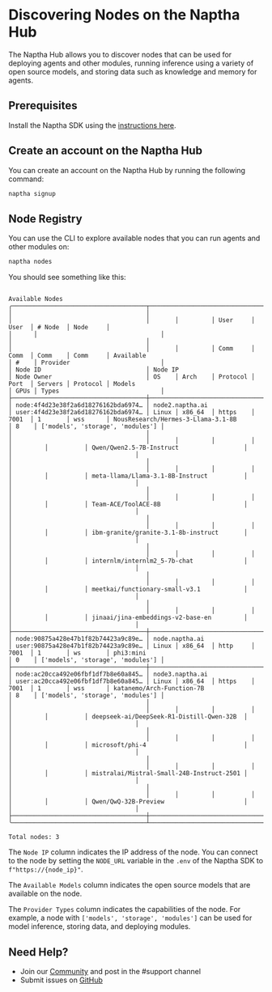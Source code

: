 # Discovering Nodes on the Naptha Hub

The Naptha Hub allows you to discover nodes that can be used for deploying agents and other modules, running inference using a variety of open source models, and storing data such as knowledge and memory for agents.

## Prerequisites

Install the Naptha SDK using the [instructions here](/GettingStarted/InstallSDK).

## Create an account on the Naptha Hub

You can create an account on the Naptha Hub by running the following command:

```bash
naptha signup
```

## Node Registry

You can use the CLI to explore available nodes that you can run agents and other modules on:

```bash
naptha nodes
```

You should see something like this:


```
                                                                                                                         Available Nodes                                                                                                                         
╭─────────────────────────────────────┬───────────────────────────────────┬─────────────────────────────────────┬───────┬─────────┬──────────┬───────┬─────────┬──────────┬───────────────────────────────────────────┬──────┬──────────────────────────────────╮
│                                     │                                   │                                     │       │         │ User     │ User  │ # Node  │ Node     │                                           │      │                                  │
│                                     │                                   │                                     │       │         │ Comm     │ Comm  │ Comm    │ Comm     │ Available                                 │ #    │ Provider                         │
│ Node ID                             │ Node IP                           │ Node Owner                          │ OS    │ Arch    │ Protocol │ Port  │ Servers │ Protocol │ Models                                    │ GPUs │ Types                            │
├─────────────────────────────────────┼───────────────────────────────────┼─────────────────────────────────────┼───────┼─────────┼──────────┼───────┼─────────┼──────────┼───────────────────────────────────────────┼──────┼──────────────────────────────────┤
│ node:4f4d23e38f2a6d18276162bda6974… │ node2.naptha.ai                   │ user:4f4d23e38f2a6d18276162bda6974… │ Linux │ x86_64  │ https    │ 7001  │ 1       │ wss      │ NousResearch/Hermes-3-Llama-3.1-8B        │ 8    │ ['models', 'storage', 'modules'] │
│                                     │                                   │                                     │       │         │          │       │         │          │ Qwen/Qwen2.5-7B-Instruct                  │      │                                  │
│                                     │                                   │                                     │       │         │          │       │         │          │ meta-llama/Llama-3.1-8B-Instruct          │      │                                  │
│                                     │                                   │                                     │       │         │          │       │         │          │ Team-ACE/ToolACE-8B                       │      │                                  │
│                                     │                                   │                                     │       │         │          │       │         │          │ ibm-granite/granite-3.1-8b-instruct       │      │                                  │
│                                     │                                   │                                     │       │         │          │       │         │          │ internlm/internlm2_5-7b-chat              │      │                                  │
│                                     │                                   │                                     │       │         │          │       │         │          │ meetkai/functionary-small-v3.1            │      │                                  │
│                                     │                                   │                                     │       │         │          │       │         │          │ jinaai/jina-embeddings-v2-base-en         │      │                                  │
├─────────────────────────────────────┼───────────────────────────────────┼─────────────────────────────────────┼───────┼─────────┼──────────┼───────┼─────────┼──────────┼───────────────────────────────────────────┼──────┼──────────────────────────────────┤
│ node:90875a428e47b1f82b74423a9c89e… │ node.naptha.ai                    │ user:90875a428e47b1f82b74423a9c89e… │ Linux │ x86_64  │ http     │ 7001  │ 1       │ ws       │ phi3:mini                                 │ 0    │ ['models', 'storage', 'modules'] │
├─────────────────────────────────────┼───────────────────────────────────┼─────────────────────────────────────┼───────┼─────────┼──────────┼───────┼─────────┼──────────┼───────────────────────────────────────────┼──────┼──────────────────────────────────┤
│ node:ac20cca492e06fbf1df7b8e60a845… │ node3.naptha.ai                   │ user:ac20cca492e06fbf1df7b8e60a845… │ Linux │ x86_64  │ https    │ 7001  │ 1       │ wss      │ katanemo/Arch-Function-7B                 │ 8    │ ['models', 'storage', 'modules'] │
│                                     │                                   │                                     │       │         │          │       │         │          │ deepseek-ai/DeepSeek-R1-Distill-Qwen-32B  │      │                                  │
│                                     │                                   │                                     │       │         │          │       │         │          │ microsoft/phi-4                           │      │                                  │
│                                     │                                   │                                     │       │         │          │       │         │          │ mistralai/Mistral-Small-24B-Instruct-2501 │      │                                  │
│                                     │                                   │                                     │       │         │          │       │         │          │ Qwen/QwQ-32B-Preview                      │      │                                  │
├─────────────────────────────────────┼───────────────────────────────────┼─────────────────────────────────────┼───────┼─────────┼──────────┼───────┼─────────┼──────────┼───────────────────────────────────────────┼──────┼──────────────────────────────────┤
╰─────────────────────────────────────┴───────────────────────────────────┴─────────────────────────────────────┴───────┴─────────┴──────────┴───────┴─────────┴──────────┴───────────────────────────────────────────┴──────┴──────────────────────────────────╯

Total nodes: 3
```

The `Node IP` column indicates the IP address of the node. You can connect to the node by setting the `NODE_URL` variable in the `.env` of the Naptha SDK to `f"https://{node_ip}"`.

The `Available Models` column indicates the open source models that are available on the node.

The `Provider Types` column indicates the capabilities of the node. For example, a node with `['models', 'storage', 'modules']` can be used for model inference, storing data, and deploying modules.

## Need Help?

- Join our [Community](https://naptha.ai/naptha-community) and post in the #support channel
- Submit issues on [GitHub](https://github.com/NapthaAI)